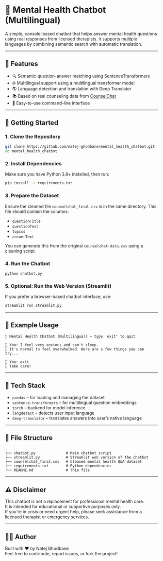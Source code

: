 # 🧠 Mental Health Chatbot (Multilingual)

A simple, console-based chatbot that helps answer mental health questions using real responses from licensed therapists. It supports multiple languages by combining semantic search with automatic translation.

---

## 📌 Features

- 🔍 Semantic question-answer matching using SentenceTransformers
- 🌐 Multilingual support using a multilingual transformer model
- 🌎 Language detection and translation with Deep Translator
- 📚 Based on real counseling data from [CounselChat](https://counselchat.com)
- 💬 Easy-to-use command-line interface

---

## 🚀 Getting Started

### 1. Clone the Repository

```bash
git clone https://github.com/natej-ghodbane/mental_health_chatbot.git
cd mental_health_chatbot
```

### 2. Install Dependencies

Make sure you have Python 3.8+ installed, then run:

```bash
pip install -r requirements.txt
```

### 3. Prepare the Dataset

Ensure the cleaned file `counselchat_final.csv` is in the same directory.
This file should contain the columns:
- `questionTitle`
- `questionText`
- `topics`
- `answerText`

You can generate this from the original `counselchat-data.csv` using a cleaning script.

### 4. Run the Chatbot

```bash
python chatbot.py
```

### 5. Optional: Run the Web Version (Streamlit)

If you prefer a browser-based chatbot interface, use:

```bash
streamlit run streamlit.py
```

---

## 💬 Example Usage

```
🧠 Mental Health Chatbot (Multilingual) — type 'exit' to quit

👤 You: I feel very anxious and can't sleep.
🤖 It's normal to feel overwhelmed. Here are a few things you can try...

👤 You: exit
👋 Take care!
```

---

## 🧰 Tech Stack

- `pandas` – for loading and managing the dataset
- `sentence-transformers` – for multilingual question embeddings
- `torch` – backend for model inference
- `langdetect` – detects user input language
- `deep-translator` – translates answers into user’s native language

---

## 📁 File Structure

```
.
├── chatbot.py              # Main chatbot script
├── streamlit.py            # Streamlit web version of the chatbot
├── counselchat_final.csv   # Cleaned mental health Q&A dataset
├── requirements.txt        # Python dependencies
└── README.md               # This file
```

---

## ⚠️ Disclaimer

This chatbot is not a replacement for professional mental health care.  
It is intended for educational or supportive purposes only.  
If you're in crisis or need urgent help, please seek assistance from a licensed therapist or emergency services.

---

## 🙋‍♀️ Author

Built with ❤️ by Natej Ghodbane  
Feel free to contribute, report issues, or fork the project!